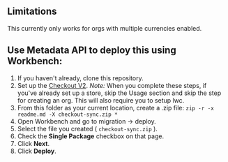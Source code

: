 ## Limitations
This currently only works for orgs with multiple currencies enabled.

## Use Metadata API to deploy this using Workbench:
1. If you haven't already, clone this repository.
1. Set up the [Checkout V2](../checkout-v2). *Note:* When you complete these steps, if you've already set up a store, skip the Usage section and skip the step for creating an org. This will also require you to setup lwc.
1. From this folder as your current location, create a .zip file: 
	```zip -r -x readme.md -X checkout-sync.zip *```
1. Open Workbench and go to migration -> deploy.
1. Select the file you created ( ```checkout-sync.zip``` ).
1. Check the **Single Package** checkbox on that page.
1. Click **Next**.
1. Click **Deploy**.
